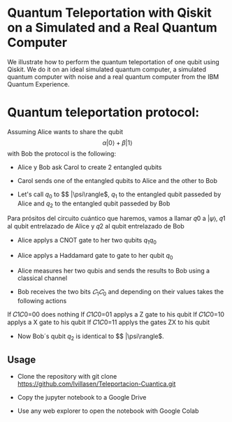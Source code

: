 # Quantum Teleportation with Qiskit on a Simulated and a Real Quantum Computer
We illustrate how to perform the quantum teleportation of one qubit using Qiskit. We do it on an ideal simulated quantum computer, a simulated quantum computer with noise and a real quantum computer from the IBM Quantum Experience.


# Quantum teleportation protocol:

Assuming Alice wants to share the qubit
$$ \alpha|0\rangle + \beta|1\rangle $$ with Bob the protocol is the following:

- Alice y Bob ask Carol to create 2 entangled qubits 

- Carol sends one of the entangled qubits to Alice and the other to Bob

- Let's call $q_0$ to $$ |\psi\rangle$, $q_1$ to the entangled qubit passeded by Alice and $q_2$ to the entangled qubit passeded by Bob

Para prósitos del circuito cuántico que haremos, vamos a llamar 𝑞0 a |𝜓⟩, 𝑞1 al qubit entrelazado de Alice y 𝑞2 al qubit entrelazado de Bob

- Alice applys a CNOT gate to her two qubits $q_1q_0$

- Alice applys a Haddamard gate to gate to her qubit $q_0$

- Alice measures  her two qubis and sends the results to Bob using a classical channel


- Bob receives the two bits $𝐶_1𝐶_0$ and depending on their values takes the following actions

If 𝐶1𝐶0=00 does nothing
If 𝐶1𝐶0=01 applys a Z gate to his qubit 
If 𝐶1𝐶0=10 applys a X gate to his qubit 
If 𝐶1𝐶0=11 applys the gates ZX to his qubit 

- Now Bob´s qubit $q_2$ is identical to $$ |\psi\rangle$. 



## Usage

- Clone the repository with git clone https://github.com/lvillasen/Teleportacion-Cuantica.git
 
- Copy the jupyter notebook to a Google Drive
 
- Use any web explorer to open the notebook with Google Colab

